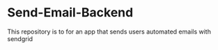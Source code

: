 # Send-Email-Backend
This repository is to for an app that sends users automated emails with sendgrid
